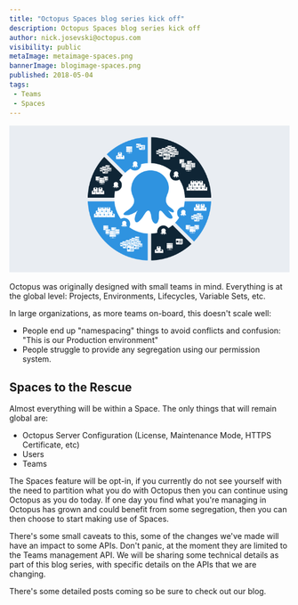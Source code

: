 ```yaml
---
title: "Octopus Spaces blog series kick off"
description: Octopus Spaces blog series kick off
author: nick.josevski@octopus.com
visibility: public
metaImage: metaimage-spaces.png
bannerImage: blogimage-spaces.png
published: 2018-05-04
tags:
 - Teams
 - Spaces
---
```



![Octopus Spaces blog series kick off](blogimage-spaces.png)

Octopus was originally designed with small teams in mind. Everything is at the global level: Projects, Environments, Lifecycles, Variable Sets, etc.

In large organizations, as more teams on-board, this doesn't scale well:

 - People end up "namespacing" things to avoid conflicts and confusion: "This is our Production environment"
 - People struggle to provide any segregation using our permission system.

## Spaces to the Rescue

Almost everything will be within a Space. The only things that will remain global are:

 - Octopus Server Configuration (License, Maintenance Mode, HTTPS Certificate, etc)
 - Users
 - Teams


The Spaces feature will be opt-in, if you currently do not see yourself with the need to partition what you do with Octopus then you can continue using Octopus as you do today. If one day you find what you're managing in Octopus has grown and could benefit from some segregation, then you can then choose to start making use of Spaces.

There's some small caveats to this, some of the changes we've made will have an impact to some APIs. Don't panic, at the moment they are limited to the Teams management API.  We will be sharing some technical details as part of this blog series, with specific details on the APIs that we are changing. 

There's some detailed posts coming so be sure to check out our blog.  
